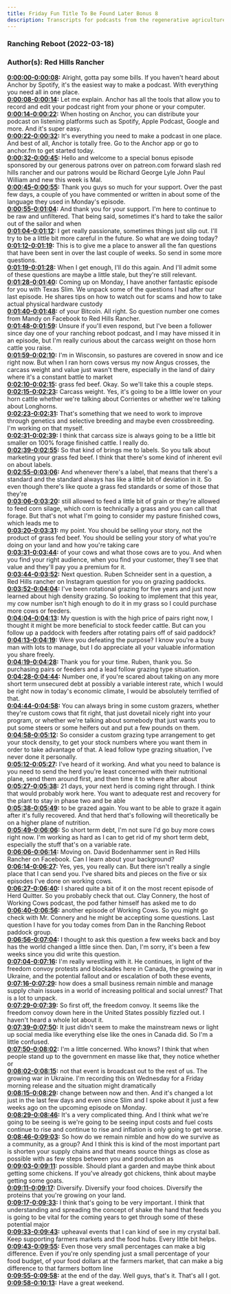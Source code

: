 ```yaml
---
title: Friday Fun Title To Be Found Later Bonus 8
description: Transcripts for podcasts from the regenerative agriculture space. Search and find episodes and timestamps.
---
```


### Ranching Reboot  (2022-03-18)  
### Author(s): Red Hills Rancher  

**[0:00:00-0:00:08](https://anchor.fm/ranching-reboot/episodes/Friday-Fun-title-to-be-found-later--Bonus-8-e1fsb8u#t=0:00:00):**  Alright, gotta pay some bills.  If you haven't heard about Anchor by Spotify, it's the easiest way to make a podcast.  With everything you need all in one place.  
**[0:00:08-0:00:14](https://anchor.fm/ranching-reboot/episodes/Friday-Fun-title-to-be-found-later--Bonus-8-e1fsb8u#t=0:00:08):**  Let me explain.  Anchor has all the tools that allow you to record and edit your podcast right from your  phone or your computer.  
**[0:00:14-0:00:22](https://anchor.fm/ranching-reboot/episodes/Friday-Fun-title-to-be-found-later--Bonus-8-e1fsb8u#t=0:00:14):**  When hosting on Anchor, you can distribute your podcast on listening platforms such as  Spotify, Apple Podcast, Google and more.  And it's super easy.  
**[0:00:22-0:00:32](https://anchor.fm/ranching-reboot/episodes/Friday-Fun-title-to-be-found-later--Bonus-8-e1fsb8u#t=0:00:22):**  It's everything you need to make a podcast in one place.  And best of all, Anchor is totally free.  Go to the Anchor app or go to anchor.fm to get started today.  
**[0:00:32-0:00:45](https://anchor.fm/ranching-reboot/episodes/Friday-Fun-title-to-be-found-later--Bonus-8-e1fsb8u#t=0:00:32):**  Hello and welcome to a special bonus episode sponsored by our generous patrons over on  patreon.com forward slash red hills rancher and our patrons would be Richard George Lyle  John Paul William and new this week is Mal.  
**[0:00:45-0:00:55](https://anchor.fm/ranching-reboot/episodes/Friday-Fun-title-to-be-found-later--Bonus-8-e1fsb8u#t=0:00:45):**  Thank you guys so much for your support.  Over the past few days, a couple of you have commented or written in about some of the  language they used in Monday's episode.  
**[0:00:55-0:01:04](https://anchor.fm/ranching-reboot/episodes/Friday-Fun-title-to-be-found-later--Bonus-8-e1fsb8u#t=0:00:55):**  And thank you for your support.  I'm here to continue to be raw and unfiltered.  That being said, sometimes it's hard to take the sailor out of the sailor and when  
**[0:01:04-0:01:12](https://anchor.fm/ranching-reboot/episodes/Friday-Fun-title-to-be-found-later--Bonus-8-e1fsb8u#t=0:01:04):**  I get really passionate, sometimes things just slip out.  I'll try to be a little bit more careful in the future.  So what are we doing today?  
**[0:01:12-0:01:19](https://anchor.fm/ranching-reboot/episodes/Friday-Fun-title-to-be-found-later--Bonus-8-e1fsb8u#t=0:01:12):**  This is to give me a place to answer all the fan questions that have been sent in over  the last couple of weeks.  So send in some more questions.  
**[0:01:19-0:01:28](https://anchor.fm/ranching-reboot/episodes/Friday-Fun-title-to-be-found-later--Bonus-8-e1fsb8u#t=0:01:19):**  When I get enough, I'll do this again.  And I'll admit some of these questions are maybe a little stale, but they're still  relevant.  
**[0:01:28-0:01:40](https://anchor.fm/ranching-reboot/episodes/Friday-Fun-title-to-be-found-later--Bonus-8-e1fsb8u#t=0:01:28):**  Coming up on Monday, I have another fantastic episode for you with Texas Slim.  We unpack some of the questions I had after our last episode.  He shares tips on how to watch out for scams and how to take actual physical hardware custody  
**[0:01:40-0:01:48](https://anchor.fm/ranching-reboot/episodes/Friday-Fun-title-to-be-found-later--Bonus-8-e1fsb8u#t=0:01:40):**  of your Bitcoin.  All right.  So question number one comes from Mandy on Facebook to Red Hills Rancher.  
**[0:01:48-0:01:59](https://anchor.fm/ranching-reboot/episodes/Friday-Fun-title-to-be-found-later--Bonus-8-e1fsb8u#t=0:01:48):**  Unsure if you'll even respond, but I've been a follower since day one of your ranching  reboot podcast, and I may have missed it in an episode, but I'm really curious about  the carcass weight on those horn cattle you raise.  
**[0:01:59-0:02:10](https://anchor.fm/ranching-reboot/episodes/Friday-Fun-title-to-be-found-later--Bonus-8-e1fsb8u#t=0:01:59):**  I'm in Wisconsin, so pastures are covered in snow and ice right now.  But when I ran horn cows versus my now Angus crosses, the carcass weight and value just  wasn't there, especially in the land of dairy where it's a constant battle to market  
**[0:02:10-0:02:15](https://anchor.fm/ranching-reboot/episodes/Friday-Fun-title-to-be-found-later--Bonus-8-e1fsb8u#t=0:02:10):**  grass fed beef.  Okay.  So we'll take this a couple steps.  
**[0:02:15-0:02:23](https://anchor.fm/ranching-reboot/episodes/Friday-Fun-title-to-be-found-later--Bonus-8-e1fsb8u#t=0:02:15):**  Carcass weight.  Yes, it's going to be a little lower on your horn cattle whether we're talking about  Corrientes or whether we're talking about Longhorns.  
**[0:02:23-0:02:31](https://anchor.fm/ranching-reboot/episodes/Friday-Fun-title-to-be-found-later--Bonus-8-e1fsb8u#t=0:02:23):**  That's something that we need to work to improve through genetics and selective breeding  and maybe even crossbreeding.  I'm working on that myself.  
**[0:02:31-0:02:39](https://anchor.fm/ranching-reboot/episodes/Friday-Fun-title-to-be-found-later--Bonus-8-e1fsb8u#t=0:02:31):**  I think that carcass size is always going to be a little bit smaller on 100% forage  finished cattle.  I really do.  
**[0:02:39-0:02:55](https://anchor.fm/ranching-reboot/episodes/Friday-Fun-title-to-be-found-later--Bonus-8-e1fsb8u#t=0:02:39):**  So that kind of brings me to labels.  So you talk about marketing your grass fed beef.  I think that there's some kind of inherent evil on about labels.  
**[0:02:55-0:03:06](https://anchor.fm/ranching-reboot/episodes/Friday-Fun-title-to-be-found-later--Bonus-8-e1fsb8u#t=0:02:55):**  And whenever there's a label, that means that there's a standard and the standard always  has like a little bit of deviation in it.  So even though there's like quote a grass fed standards or some of those that they're  
**[0:03:06-0:03:20](https://anchor.fm/ranching-reboot/episodes/Friday-Fun-title-to-be-found-later--Bonus-8-e1fsb8u#t=0:03:06):**  still allowed to feed a little bit of grain or they're allowed to feed corn silage, which  corn is technically a grass and you can call that forage.  But that's not what I'm going to consider my pasture finished cows, which leads me to  
**[0:03:20-0:03:31](https://anchor.fm/ranching-reboot/episodes/Friday-Fun-title-to-be-found-later--Bonus-8-e1fsb8u#t=0:03:20):**  my point.  You should be selling your story, not the product of grass fed beef.  You should be selling your story of what you're doing on your land and how you're taking care  
**[0:03:31-0:03:44](https://anchor.fm/ranching-reboot/episodes/Friday-Fun-title-to-be-found-later--Bonus-8-e1fsb8u#t=0:03:31):**  of your cows and what those cows are to you.  And when you find your right audience, when you find your customer, they'll see that value  and they'll pay you a premium for it.  
**[0:03:44-0:03:52](https://anchor.fm/ranching-reboot/episodes/Friday-Fun-title-to-be-found-later--Bonus-8-e1fsb8u#t=0:03:44):**  Next question.  Ruben Schneider sent in a question, a Red Hills rancher on Instagram question for you  on grazing paddocks.  
**[0:03:52-0:04:04](https://anchor.fm/ranching-reboot/episodes/Friday-Fun-title-to-be-found-later--Bonus-8-e1fsb8u#t=0:03:52):**  I've been rotational grazing for five years and just now learned about high density grazing.  So looking to implement that this year, my cow number isn't high enough to do it in my  grass so I could purchase more cows or feeders.  
**[0:04:04-0:04:13](https://anchor.fm/ranching-reboot/episodes/Friday-Fun-title-to-be-found-later--Bonus-8-e1fsb8u#t=0:04:04):**  My question is with the high price of pairs right now, I thought it might be more beneficial  to stock feeder cattle.  But can you follow up a paddock with feeders after rotating pairs off of said paddock?  
**[0:04:13-0:04:19](https://anchor.fm/ranching-reboot/episodes/Friday-Fun-title-to-be-found-later--Bonus-8-e1fsb8u#t=0:04:13):**  Were you defeating the purpose?  I know you're a busy man with lots to manage, but I do appreciate all your valuable information  you share freely.  
**[0:04:19-0:04:28](https://anchor.fm/ranching-reboot/episodes/Friday-Fun-title-to-be-found-later--Bonus-8-e1fsb8u#t=0:04:19):**  Thank you for your time.  Ruben, thank you.  So purchasing pairs or feeders and a lead follow grazing type situation.  
**[0:04:28-0:04:44](https://anchor.fm/ranching-reboot/episodes/Friday-Fun-title-to-be-found-later--Bonus-8-e1fsb8u#t=0:04:28):**  Number one, if you're scared about taking on any more short term unsecured debt at possibly  a variable interest rate, which I would be right now in today's economic climate, I would  be absolutely terrified of that.  
**[0:04:44-0:04:58](https://anchor.fm/ranching-reboot/episodes/Friday-Fun-title-to-be-found-later--Bonus-8-e1fsb8u#t=0:04:44):**  You can always bring in some custom grazers, whether they're custom cows that fit right,  that just dovetail nicely right into your program, or whether we're talking about somebody  that just wants you to put some steers or some heifers out and put a few pounds on them.  
**[0:04:58-0:05:12](https://anchor.fm/ranching-reboot/episodes/Friday-Fun-title-to-be-found-later--Bonus-8-e1fsb8u#t=0:04:58):**  So consider a custom grazing type arrangement to get your stock density, to get your stock  numbers where you want them in order to take advantage of that.  A lead follow type grazing situation, I've never done it personally.  
**[0:05:12-0:05:27](https://anchor.fm/ranching-reboot/episodes/Friday-Fun-title-to-be-found-later--Bonus-8-e1fsb8u#t=0:05:12):**  I've heard of it working.  And what you need to balance is you need to send the herd you're least concerned with  their nutritional plane, send them around first, and then time it to where after about  
**[0:05:27-0:05:38](https://anchor.fm/ranching-reboot/episodes/Friday-Fun-title-to-be-found-later--Bonus-8-e1fsb8u#t=0:05:27):**  21 days, your next herd is coming right through.  I think that would probably work here.  You want to adequate rest and recovery for the plant to stay in phase two and be able  
**[0:05:38-0:05:49](https://anchor.fm/ranching-reboot/episodes/Friday-Fun-title-to-be-found-later--Bonus-8-e1fsb8u#t=0:05:38):**  to be grazed again.  You want to be able to graze it again after it's fully recovered.  And that herd that's following will theoretically be on a higher plane of nutrition.  
**[0:05:49-0:06:06](https://anchor.fm/ranching-reboot/episodes/Friday-Fun-title-to-be-found-later--Bonus-8-e1fsb8u#t=0:05:49):**  So short term debt, I'm not sure I'd go buy more cows right now.  I'm working as hard as I can to get rid of my short term debt, especially the stuff that's  on a variable rate.  
**[0:06:06-0:06:14](https://anchor.fm/ranching-reboot/episodes/Friday-Fun-title-to-be-found-later--Bonus-8-e1fsb8u#t=0:06:06):**  Moving on.  David Bodenhammer sent in Red Hills Rancher on Facebook.  Can I learn about your background?  
**[0:06:14-0:06:27](https://anchor.fm/ranching-reboot/episodes/Friday-Fun-title-to-be-found-later--Bonus-8-e1fsb8u#t=0:06:14):**  Yes, yes, you really can.  But there isn't really a single place that I can send you.  I've shared bits and pieces on the five or six episodes I've done on working cows.  
**[0:06:27-0:06:40](https://anchor.fm/ranching-reboot/episodes/Friday-Fun-title-to-be-found-later--Bonus-8-e1fsb8u#t=0:06:27):**  I shared quite a bit of it on the most recent episode of Herd Quitter.  So you probably check that out.  Clay Connery, the host of Working Cows podcast, the pod father himself has asked me to do  
**[0:06:40-0:06:56](https://anchor.fm/ranching-reboot/episodes/Friday-Fun-title-to-be-found-later--Bonus-8-e1fsb8u#t=0:06:40):**  another episode of Working Cows.  So you might go check with Mr. Connery and he might be accepting some questions.  Last question I have for you today comes from Dan in the Ranching Reboot paddock group.  
**[0:06:56-0:07:04](https://anchor.fm/ranching-reboot/episodes/Friday-Fun-title-to-be-found-later--Bonus-8-e1fsb8u#t=0:06:56):**  I thought to ask this question a few weeks back and boy has the world changed a little  since then.  Dan, I'm sorry, it's been a few weeks since you did write this question.  
**[0:07:04-0:07:16](https://anchor.fm/ranching-reboot/episodes/Friday-Fun-title-to-be-found-later--Bonus-8-e1fsb8u#t=0:07:04):**  I'm really wrestling with it.  He continues, in light of the freedom convoy protests and blockades here in Canada, the  growing war in Ukraine, and the potential fallout and or escalation of both these events,  
**[0:07:16-0:07:29](https://anchor.fm/ranching-reboot/episodes/Friday-Fun-title-to-be-found-later--Bonus-8-e1fsb8u#t=0:07:16):**  how does a small business remain nimble and manage supply chain issues in a world of increasing  political and social unrest?  That is a lot to unpack.  
**[0:07:29-0:07:39](https://anchor.fm/ranching-reboot/episodes/Friday-Fun-title-to-be-found-later--Bonus-8-e1fsb8u#t=0:07:29):**  So first off, the freedom convoy.  It seems like the freedom convoy down here in the United States possibly fizzled out.  I haven't heard a whole lot about it.  
**[0:07:39-0:07:50](https://anchor.fm/ranching-reboot/episodes/Friday-Fun-title-to-be-found-later--Bonus-8-e1fsb8u#t=0:07:39):**  It just didn't seem to make the mainstream news or light up social media like everything  else like the ones in Canada did.  So I'm a little confused.  
**[0:07:50-0:08:02](https://anchor.fm/ranching-reboot/episodes/Friday-Fun-title-to-be-found-later--Bonus-8-e1fsb8u#t=0:07:50):**  I'm a little concerned.  Who knows?  I think that when people stand up to the government en masse like that, they notice whether or  
**[0:08:02-0:08:15](https://anchor.fm/ranching-reboot/episodes/Friday-Fun-title-to-be-found-later--Bonus-8-e1fsb8u#t=0:08:02):**  not that event is broadcast out to the rest of us.  The growing war in Ukraine.  I'm recording this on Wednesday for a Friday morning release and the situation might dramatically  
**[0:08:15-0:08:29](https://anchor.fm/ranching-reboot/episodes/Friday-Fun-title-to-be-found-later--Bonus-8-e1fsb8u#t=0:08:15):**  change between now and then.  And it's changed a lot just in the last few days and even since Slim and I spoke about  it just a few weeks ago on the upcoming episode on Monday.  
**[0:08:29-0:08:46](https://anchor.fm/ranching-reboot/episodes/Friday-Fun-title-to-be-found-later--Bonus-8-e1fsb8u#t=0:08:29):**  It's a very complicated thing.  And I think what we're going to be seeing is we're going to be seeing input costs and  fuel costs continue to rise and continue to rise and inflation is only going to get worse.  
**[0:08:46-0:09:03](https://anchor.fm/ranching-reboot/episodes/Friday-Fun-title-to-be-found-later--Bonus-8-e1fsb8u#t=0:08:46):**  So how do we remain nimble and how do we survive as a community, as a group?  And I think this is kind of the most important part is shorten your supply chains and that  means source things as close as possible with as few steps between you and production as  
**[0:09:03-0:09:11](https://anchor.fm/ranching-reboot/episodes/Friday-Fun-title-to-be-found-later--Bonus-8-e1fsb8u#t=0:09:03):**  possible.  Should plant a garden and maybe think about getting some chickens.  If you've already got chickens, think about maybe getting some goats.  
**[0:09:11-0:09:17](https://anchor.fm/ranching-reboot/episodes/Friday-Fun-title-to-be-found-later--Bonus-8-e1fsb8u#t=0:09:11):**  Diversify.  Diversify your food choices.  Diversify the proteins that you're growing on your land.  
**[0:09:17-0:09:33](https://anchor.fm/ranching-reboot/episodes/Friday-Fun-title-to-be-found-later--Bonus-8-e1fsb8u#t=0:09:17):**  I think that's going to be very important.  I think that understanding and spreading the concept of shake the hand that feeds you is  going to be vital for the coming years to get through some of these potential major  
**[0:09:33-0:09:43](https://anchor.fm/ranching-reboot/episodes/Friday-Fun-title-to-be-found-later--Bonus-8-e1fsb8u#t=0:09:33):**  upheaval events that I can kind of see in my crystal ball.  Keep supporting farmers markets and the food hubs.  Every little bit helps.  
**[0:09:43-0:09:55](https://anchor.fm/ranching-reboot/episodes/Friday-Fun-title-to-be-found-later--Bonus-8-e1fsb8u#t=0:09:43):**  Even those very small percentages can make a big difference.  Even if you're only spending just a small percentage of your food budget, of your food  dollars at the farmers market, that can make a big difference to that farmers bottom line  
**[0:09:55-0:09:58](https://anchor.fm/ranching-reboot/episodes/Friday-Fun-title-to-be-found-later--Bonus-8-e1fsb8u#t=0:09:55):**  at the end of the day.  Well guys, that's it.  That's all I got.  
**[0:09:58-0:10:13](https://anchor.fm/ranching-reboot/episodes/Friday-Fun-title-to-be-found-later--Bonus-8-e1fsb8u#t=0:09:58):**  Have a great weekend.  
